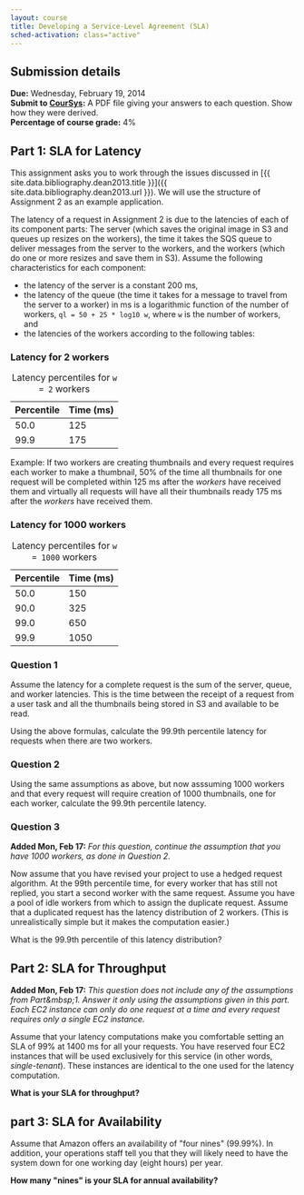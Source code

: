 ```yaml
---
layout: course
title: Developing a Service-Level Agreement (SLA)
sched-activation: class="active"
---
```

## Submission details

**Due:** Wednesday, February&nbsp;19, 2014<br/>
**Submit to [CourSys](https://courses.cs.sfu.ca/2014sp-cmpt-474-d1/+a3-sla):** A PDF file giving your answers to each question. Show how they were derived.<br/>
**Percentage of course grade:** 4%

## Part 1: SLA for Latency

This assignment asks you to work through the issues discussed in
[{{ site.data.bibliography.dean2013.title }}]({{ site.data.bibliography.dean2013.url }}). We will use
the structure of Assignment&nbsp;2 as an example application.

The latency of a request in Assignment&nbsp;2 is due to the latencies
of each of its component parts: The server (which saves the original
image in S3 and queues up resizes on the workers), the time it takes
the SQS queue to deliver messages from the server to the workers, and
the workers (which do one or more resizes and save them in S3). Assume
the following characteristics for each component:

* the latency of the server is a constant 200&nbsp;ms,
* the latency of the queue (the time it takes for a message to travel from the server to a worker) in ms is a logarithmic function of the number of workers, `ql = 50 + 25 * log10 w`, where `w` is the number of workers, and
* the latencies of the workers according to the following tables:

### Latency for 2 workers

<table class="table">
<caption class="ignore-caption">Latency percentiles for <code>w = 2</code> workers</caption>
<thead><tr><th scope="col" class="rttd">Percentile</th><th scope="col" class="rttd">Time (ms)</th>
</tr></thead>
<tbody>
<tr><td class="rttd">50.0</td><td class="rttd">125</td></tr>
<!--
<tr><td class="rttd">75</td><td class="rttd">175</td></tr>
<tr><td class="rttd">90</td><td class="rttd">250</td></tr>
<tr><td class="rttd">99</td><td class="rttd">300</td></tr>
-->
<tr><td class="rttd">99.9</td><td class="rttd">175</td></tr>
</tbody>
</table>

Example: If two workers are creating thumbnails and every request
requires each worker to make a thumbnail, 50% of the time all
thumbnails for one request will be completed within 125&nbsp;ms after
the _workers_ have received them and virtually all requests will have
all their thumbnails ready 175&nbsp;ms after the _workers_ have
received them.

### Latency for 1000 workers

<table class="table">
<caption class="ignore-caption">Latency percentiles for <code>w = 1000</code> workers</caption>
<thead><tr><th scope="col" class="rttd">Percentile</th><th scope="col" class="rttd">Time (ms)</th>
</tr></thead>
<tbody>
<tr><td class="rttd">50.0</td><td class="rttd">150</td></tr>
<!--<tr><td class="rttd">75</td><td class="rttd">175</td></tr>-->
<tr><td class="rttd">90.0</td><td class="rttd">325</td></tr>
<tr><td class="rttd">99.0</td><td class="rttd">650</td></tr>
<tr><td class="rttd">99.9</td><td class="rttd">1050</td></tr>
</tbody>
</table>

### Question 1

Assume the latency for a complete request is the sum of the server,
queue, and worker latencies. This is the time between the receipt of a
request from a user task and all the thumbnails being stored in S3 and
available to be read.

Using the above formulas, calculate the 99.9th percentile latency for requests when there are two workers.

### Question 2

Using the same assumptions as above, but now asssuming 1000 workers
and that every request will require creation of 1000 thumbnails, one for each worker,
calculate the 99.9th percentile latency.

### Question 3
__Added Mon, Feb 17:__ _For this question, continue the assumption that you have 1000 workers, as done in Question&nbsp;2._

Now assume that you have revised your project to use a hedged request
algorithm. At the 99th percentile time, for every worker that has
still not replied, you start a second worker with the same
request. Assume you have a pool of idle workers from which to assign
the duplicate request. Assume that a duplicated request has the latency
distribution of 2 workers. (This is unrealistically simple but it makes the
computation easier.)

What is the 99.9th percentile of this latency distribution?

## Part 2: SLA for Throughput

__Added Mon, Feb 17:__ _This question does not include any of the
assumptions from Part&mbsp;1. Answer it only using the assumptions
given in this part. Each EC2 instance can only do one request at a
time and every request requires only a single EC2 instance._

Assume that your latency computations make you comfortable setting an
SLA of 99% at 1400&nbsp;ms for all your requests. You have reserved
four EC2 instances that will be used exclusively for this service (in other words, _single-tenant_). These
instances are identical to the one used for the latency
computation.

**What is your SLA for throughput?**

## part 3: SLA for Availability

Assume that Amazon offers an availability of "four nines" (99.99%). In addition, your
operations staff tell you that they will likely need to have the
system down for one working day (eight hours) per year. 

**How many "nines" is your SLA for annual availability?**
